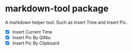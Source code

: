# markdown-tool package

A markdown helper tool. Such as Insert Time and Insert Pic.

- [x]  Insert Current Time
- [x]  Insert Pic By QiNiu
- [x]  Insert Pic By Clipboard
